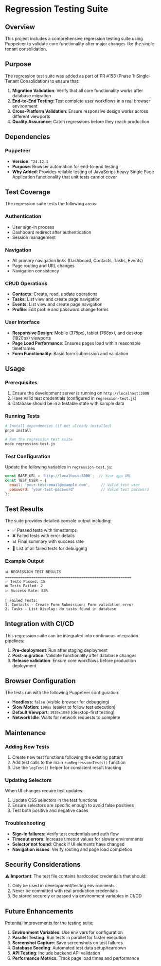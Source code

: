 # Regression Testing Suite

## Overview

This project includes a comprehensive regression testing suite using Puppeteer to validate core functionality after major changes like the single-tenant consolidation.

## Purpose

The regression test suite was added as part of PR #153 (Phase 1: Single-Tenant Consolidation) to ensure that:

1. **Migration Validation**: Verify that all core functionality works after database migration
2. **End-to-End Testing**: Test complete user workflows in a real browser environment  
3. **Cross-Platform Validation**: Ensure responsive design works across different viewports
4. **Quality Assurance**: Catch regressions before they reach production

## Dependencies

### Puppeteer
- **Version**: `^24.12.1`
- **Purpose**: Browser automation for end-to-end testing
- **Why Added**: Provides reliable testing of JavaScript-heavy Single Page Application functionality that unit tests cannot cover

## Test Coverage

The regression suite tests the following areas:

### Authentication
- User sign-in process
- Dashboard redirect after authentication
- Session management

### Navigation
- All primary navigation links (Dashboard, Contacts, Tasks, Events)
- Page routing and URL changes
- Navigation consistency

### CRUD Operations
- **Contacts**: Create, read, update operations
- **Tasks**: List view and create page navigation
- **Events**: List view and create page navigation
- **Profile**: Edit profile and password change forms

### User Interface
- **Responsive Design**: Mobile (375px), tablet (768px), and desktop (1920px) viewports
- **Page Load Performance**: Ensures pages load within reasonable timeframes
- **Form Functionality**: Basic form submission and validation

## Usage

### Prerequisites
1. Ensure the development server is running on `http://localhost:3000`
2. Have valid test credentials (configured in `regression-test.js`)
3. Database should be in a testable state with sample data

### Running Tests
```bash
# Install dependencies (if not already installed)
pnpm install

# Run the regression test suite
node regression-test.js
```

### Test Configuration
Update the following variables in `regression-test.js`:
```javascript
const BASE_URL = 'http://localhost:3000';  // Your app URL
const TEST_USER = {
  email: 'your-test-email@example.com',     // Valid test user
  password: 'your-test-password'            // Valid test password
};
```

## Test Results

The suite provides detailed console output including:
- ✅ Passed tests with timestamps
- ❌ Failed tests with error details  
- 📊 Final summary with success rate
- 🚨 List of all failed tests for debugging

### Example Output
```
📊 REGRESSION TEST RESULTS
==========================================================
✅ Tests Passed: 15
❌ Tests Failed: 2
📈 Success Rate: 88%

🚨 Failed Tests:
1. Contacts - Create Form Submission: Form validation error
2. Tasks - List Display: No tasks found in database
```

## Integration with CI/CD

This regression suite can be integrated into continuous integration pipelines:

1. **Pre-deployment**: Run after staging deployment
2. **Post-migration**: Validate functionality after database changes
3. **Release validation**: Ensure core workflows before production deployment

## Browser Configuration

The tests run with the following Puppeteer configuration:
- **Headless**: `false` (visible browser for debugging)
- **Slow Motion**: `100ms` (easier to follow test execution)
- **Default Viewport**: `1920x1080` (desktop-first testing)
- **Network Idle**: Waits for network requests to complete

## Maintenance

### Adding New Tests
1. Create new test functions following the existing pattern
2. Add test calls to the main `runRegressionTests()` function
3. Use the `logTest()` helper for consistent result tracking

### Updating Selectors
When UI changes require test updates:
1. Update CSS selectors in the test functions
2. Ensure selectors are specific enough to avoid false positives
3. Test both positive and negative cases

### Troubleshooting
- **Sign-in failures**: Verify test credentials and auth flow
- **Timeout errors**: Increase timeout values for slower environments
- **Selector not found**: Check if UI elements have changed
- **Navigation issues**: Verify routing and page load completion

## Security Considerations

⚠️ **Important**: The test file contains hardcoded credentials that should:
1. Only be used in development/testing environments
2. Never be committed with real production credentials
3. Be stored securely or passed via environment variables in CI/CD

## Future Enhancements

Potential improvements for the testing suite:
1. **Environment Variables**: Use env vars for configuration
2. **Parallel Testing**: Run tests in parallel for faster execution
3. **Screenshot Capture**: Save screenshots on test failures
4. **Database Seeding**: Automated test data setup/teardown
5. **API Testing**: Include backend API validation
6. **Performance Metrics**: Track page load times and performance